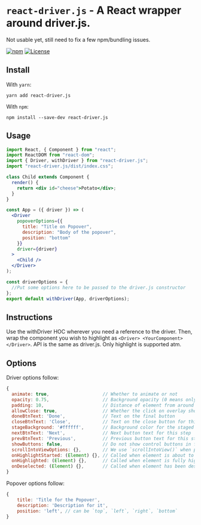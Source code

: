 # `react-driver.js` - A React wrapper around driver.js.

Not usable yet, still need to fix a few npm/bundling issues.

[![npm](https://img.shields.io/npm/v/react-driver.js.svg?style=flat-square)](https://npmjs.org/react-driver.js)
[![License](https://img.shields.io/badge/license-MIT-blue.svg?style=flat-square)](LICENSE)

## Install

With `yarn`:

```shellsession
yarn add react-driver.js
```

With `npm`:

```shellsession
npm install --save-dev react-driver.js
```

## Usage

```jsx
import React, { Component } from "react";
import ReactDOM from "react-dom";
import { Driver, withDriver } from "react-driver.js";
import "react-driver.js/dist/index.css";

class Child extends Component {
  render() {
    return <div id="cheese">Potato</div>;
  }
}

const App = ({ driver }) => (
  <Driver
    popoverOptions={{
      title: "Title on Popover",
      description: "Body of the popover",
      position: "bottom"
    }}
    driver={driver}
  >
    <Child />
  </Driver>
);

const driverOptions = {
  //Put some options here to be passed to the driver.js constructor
};
export default withDriver(App, driverOptions);
```

## Instructions

Use the withDriver HOC wherever you need a reference to the driver.
Then, wrap the component you wish to highlight as `<Driver> <YourComponent> </Driver>`. API is the same as driver.js. Only highlight is supported atm.

## Options

Driver options follow:

```js
{
  animate: true,                    // Whether to animate or not
  opacity: 0.75,                    // Background opacity (0 means only popovers and without overlay)
  padding: 10,                      // Distance of element from around the edges
  allowClose: true,                 // Whether the click on overlay should close or not
  doneBtnText: 'Done',              // Text on the final button
  closeBtnText: 'Close',            // Text on the close button for this step
  stageBackground: '#ffffff',       // Background color for the staged behind highlighted element
  nextBtnText: 'Next',              // Next button text for this step
  prevBtnText: 'Previous',          // Previous button text for this step
  showButtons: false,               // Do not show control buttons in footer
  scrollIntoViewOptions: {},        // We use `scrollIntoView()` when possible, pass here the options for it if you want any
  onHighlightStarted: (Element) {}, // Called when element is about to be highlighted
  onHighlighted: (Element) {},      // Called when element is fully highlighted
  onDeselected: (Element) {},       // Called when element has been deselected
}
```

Popover options follow:

```js
{
    title: 'Title for the Popover',
    description: 'Description for it',
    position: 'left', // can be `top`, `left`, `right`, `bottom`
}
```
